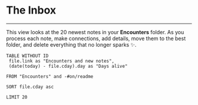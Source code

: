 # The Inbox
---
This view looks at the 20 newest notes in your **Encounters** folder. As you process each note, make connections, add details, move them to the best folder,  and delete everything that no longer sparks ✨. 

``` dataview
TABLE WITHOUT ID
 file.link as "Encounters and new notes",
 (date(today) - file.cday).day as "Days alive"

FROM "Encounters" and -#on/readme 

SORT file.cday asc

LIMIT 20
```
